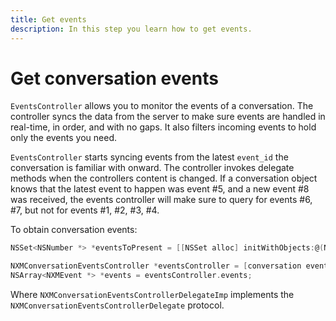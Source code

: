 ```yaml
---
title: Get events
description: In this step you learn how to get events.
---
```


# Get conversation events  

`EventsController` allows you to monitor the events of a conversation. The controller syncs the data from the server to make sure events are handled in real-time, in order, and with no gaps. It also filters incoming events to hold only the events you need.

`EventsController` starts syncing events from the latest `event_id` the conversation is familiar with onward. The controller invokes delegate methods when the controllers content is changed. If a conversation object knows that the latest event to happen was event #5, and a new event #8 was received, the events controller will make sure to query for events #6, #7, but not for events #1, #2, #3, #4.

To obtain conversation events:

```objective-c
NSSet<NSNumber *> *eventsToPresent = [[NSSet alloc] initWithObjects:@(NXMEventTypeText),@(NXMEventTypeImage),@(NXMEventTypeMessageStatus),@(NXMEventTypeMedia),@(NXMEventTypeMember),@(NXMEventTypeSip),@(NXMEventTypeGeneral), nil];

NXMConversationEventsController *eventsController = [conversation eventsControllerWithTypes:eventsToPresent andDelegate:NXMConversationEventsControllerDelegateImp];
NSArray<NXMEvent *> *events = eventsController.events;
```

Where `NXMConversationEventsControllerDelegateImp` implements the `NXMConversationEventsControllerDelegate` protocol.
